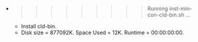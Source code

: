 * >>>>>>>>> Running inst-min-con-cld-bin.sh ...
  * Install cld-bin.
  * Disk size = 877092K. Space Used = 12K. Runtime = 00:00:00:00.
